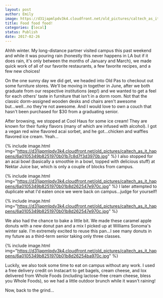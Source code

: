 ```yaml
---
layout: post
author: Emily
image: https://d31japmlpdv3k4.cloudfront.net/old_pictures/caltech_as_it_happens/6a0105349b8251970b01b7c8d7f3a1970b.jpg
title: Food food food!
categories: [local]
status: Publish
date: 2017-02-26
---
```



Ahhh winter. My long-distance partner visited campus this past weekend and while it was pouring rain (honestly this never happens in LA but if it does rain, it's only between the months of January and March), we made quick work of all of our favorite restaurants, a few favorite recipes, and a few new choices!

On the one sunny day we did get, we headed into Old Pas to checkout out some furniture stores. We'll be moving in together in June, after we both graduate from our respective institutions (eep!) and we wanted to get a feel for each others' taste in furniture that isn't in a dorm room. Not that the classic dorm-assigned wooden desks and chairs aren't awesome but...well...no they're not awesome. And I would love to own a couch that hasn't been purchased for $30 from a graduating senior.

After browsing, we stopped at Cool Haus for some ice cream! They are known for their funky flavors (many of which are infused with alcohol). I got a vegan red wine flavored acai sorbet, and he got...chicken and waffles flavored ice cream. Yeah...


{% include image.html img="https://d31japmlpdv3k4.cloudfront.net/old_pictures/caltech_as_it_happens/6a0105349b8251970b01b7c8d7f3d3970b.jpg" %}
I also stopped for an acai bowl (basically a smoothie in a bowl, topped with delicious stuff) at Nektar Juice bar, which is only a couple of blocks from campus.


{% include image.html img="https://d31japmlpdv3k4.cloudfront.net/old_pictures/caltech_as_it_happens/6a0105349b8251970b01b8d262547e970c.jpg" %}
I later attempted to duplicate what I'd eaten once we were back on campus...judge for yourself!


{% include image.html img="https://d31japmlpdv3k4.cloudfront.net/old_pictures/caltech_as_it_happens/6a0105349b8251970b01b8d262547e970c.jpg" %}

We also had the chance to bake a little bit. We made these caramel apple donuts with a new donut pan and a mix I picked up at Williams Sonoma's winter sale. I'm extremely excited to reuse this pan...I see many donuts in my future as a third-term senior taking only three classes.


{% include image.html img="https://d31japmlpdv3k4.cloudfront.net/old_pictures/caltech_as_it_happens/6a0105349b8251970b01b8d26254ba970c.jpg" %}

Luckily, we also took some time to eat on campus without any work. I used a free delivery credit on Instacart to get bagels, cream cheese, and lox delivered from Whole Foods (including lactose-free cream cheese, bless you Whole Foods), so we had a little outdoor brunch while it wasn't raining!

Now, back to the grind...

